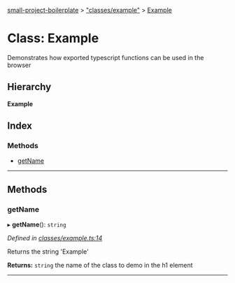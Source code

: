 [small-project-boilerplate](../README.md) > ["classes/example"](../modules/_classes_example_.md) > [Example](../classes/_classes_example_.example.md)

# Class: Example

Demonstrates how exported typescript functions can be used in the browser

## Hierarchy

**Example**

## Index

### Methods

* [getName](_classes_example_.example.md#getname)

---

## Methods

<a id="getname"></a>

###  getName

▸ **getName**(): `string`

*Defined in [classes/example.ts:14](https://github.com/WilliamRADFunk/small-project-boilerplate/blob/e8e7f15/src/classes/example.ts#L14)*

Returns the string 'Example'

**Returns:** `string`
the name of the class to demo in the h1 element

___


